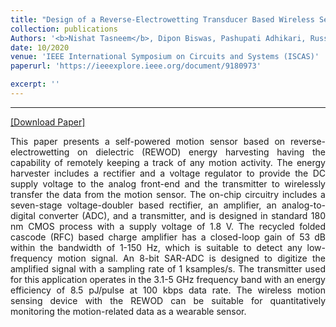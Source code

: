 ```yaml
---
title: "Design of a Reverse-Electrowetting Transducer Based Wireless Self-Powered Motion Sensor"
collection: publications
Authors: '<b>Nishat Tasneem</b>, Dipon Biswas, Pashupati Adhikari, Russell Reid, Ifana Mahbub.'
date: 10/2020
venue: 'IEEE International Symposium on Circuits and Systems (ISCAS)'
paperurl: 'https://ieeexplore.ieee.org/document/9180973'

excerpt: ''
---
```

---
<a href='https://ieeexplore.ieee.org/document/9180973' target="_blank">[Download Paper]</a>

<p align="justify">
This paper presents a self-powered motion sensor based on reverse-electrowetting on dielectric (REWOD) energy harvesting having the capability of remotely keeping a track of any motion activity. The energy harvester includes a rectifier and a voltage regulator to provide the DC supply voltage to the analog front-end and the transmitter to wirelessly transfer the data from the motion sensor. The on-chip circuitry includes a seven-stage voltage-doubler based rectifier, an amplifier, an analog-to-digital converter (ADC), and a transmitter, and is designed in standard 180 nm CMOS process with a supply voltage of 1.8 V. The recycled folded cascode (RFC) based charge amplifier has a closed-loop gain of 53 dB within the bandwidth of 1-150 Hz, which is suitable to detect any low-frequency motion signal. An 8-bit SAR-ADC is designed to digitize the amplified signal with a sampling rate of 1 ksamples/s. The transmitter used for this application operates in the 3.1-5 GHz frequency band with an energy efficiency of 8.5 pJ/pulse at 100 kbps data rate. The wireless motion sensing device with the REWOD can be suitable for quantitatively monitoring the motion-related data as a wearable sensor.

</p>
